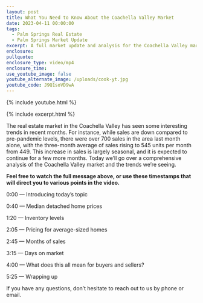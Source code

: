 ```yaml
---
layout: post
title: What You Need to Know About the Coachella Valley Market
date: 2023-04-11 00:00:00
tags:
  - Palm Springs Real Estate
  - Palm Springs Market Update
excerpt: A full market update and analysis for the Coachella Valley market.
enclosure:
pullquote:
enclosure_type: video/mp4
enclosure_time:
use_youtube_image: false
youtube_alternate_image: /uploads/cook-yt.jpg
youtube_code: J9Q1soVD9wA
---
```

{% include youtube.html %}

{% include excerpt.html %}

The real estate market in the Coachella Valley has seen some interesting trends in recent months. For instance, while sales are down compared to pre-pandemic levels, there were over 700 sales in the area last month alone, with the three-month average of sales rising to 545 units per month from 449. This increase in sales is largely seasonal, and it is expected to continue for a few more months. Today we’ll go over a comprehensive analysis of the Coachella Valley market and the trends we’re seeing.

**Feel free to watch the full message above, or use these timestamps that will direct you to various points in the video.**

0:00 — Introducing today’s topic

0:40 — Median detached home prices

1:20 — Inventory levels

2:05 — Pricing for average-sized homes

2:45 — Months of sales

3:15 — Days on market

4:00 — What does this all mean for buyers and sellers?

5:25 — Wrapping up

If you have any questions, don’t hesitate to reach out to us by phone or email.